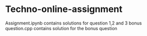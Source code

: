 # Techno-online-assignment
Assignment.ipynb contains solutions for question 1,2 and 3
bonus question.cpp contains solution for the bonus question
